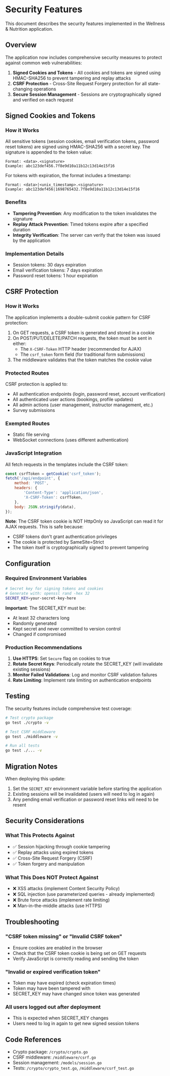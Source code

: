 # Security Features

This document describes the security features implemented in the Wellness & Nutrition application.

## Overview

The application now includes comprehensive security measures to protect against common web vulnerabilities:

1. **Signed Cookies and Tokens** - All cookies and tokens are signed using HMAC-SHA256 to prevent tampering and replay attacks
2. **CSRF Protection** - Cross-Site Request Forgery protection for all state-changing operations
3. **Secure Session Management** - Sessions are cryptographically signed and verified on each request

## Signed Cookies and Tokens

### How it Works

All sensitive tokens (session cookies, email verification tokens, password reset tokens) are signed using HMAC-SHA256 with a secret key. The signature is appended to the token value:

```
Format: <data>.<signature>
Example: abc123def456.7f8e9d10a11b12c13d14e15f16
```

For tokens with expiration, the format includes a timestamp:

```
Format: <data>|<unix_timestamp>.<signature>
Example: abc123def456|1698765432.7f8e9d10a11b12c13d14e15f16
```

### Benefits

- **Tampering Prevention**: Any modification to the token invalidates the signature
- **Replay Attack Prevention**: Timed tokens expire after a specified duration
- **Integrity Verification**: The server can verify that the token was issued by the application

### Implementation Details

- Session tokens: 30 days expiration
- Email verification tokens: 7 days expiration
- Password reset tokens: 1 hour expiration

## CSRF Protection

### How it Works

The application implements a double-submit cookie pattern for CSRF protection:

1. On GET requests, a CSRF token is generated and stored in a cookie
2. On POST/PUT/DELETE/PATCH requests, the token must be sent in either:
   - The `X-CSRF-Token` HTTP header (recommended for AJAX)
   - The `csrf_token` form field (for traditional form submissions)
3. The middleware validates that the token matches the cookie value

### Protected Routes

CSRF protection is applied to:

- All authentication endpoints (login, password reset, account verification)
- All authenticated user actions (bookings, profile updates)
- All admin actions (user management, instructor management, etc.)
- Survey submissions

### Exempted Routes

- Static file serving
- WebSocket connections (uses different authentication)

### JavaScript Integration

All fetch requests in the templates include the CSRF token:

```javascript
const csrfToken = getCookie('csrf_token');
fetch('/api/endpoint', {
    method: 'POST',
    headers: {
        'Content-Type': 'application/json',
        'X-CSRF-Token': csrfToken,
    },
    body: JSON.stringify(data),
});
```

**Note**: The CSRF token cookie is NOT HttpOnly so JavaScript can read it for AJAX requests. This is safe because:
- CSRF tokens don't grant authentication privileges
- The cookie is protected by SameSite=Strict
- The token itself is cryptographically signed to prevent tampering

## Configuration

### Required Environment Variables

```bash
# Secret key for signing tokens and cookies
# Generate with: openssl rand -hex 32
SECRET_KEY=your-secret-key-here
```

**Important**: The SECRET_KEY must be:
- At least 32 characters long
- Randomly generated
- Kept secret and never committed to version control
- Changed if compromised

### Production Recommendations

1. **Use HTTPS**: Set `Secure` flag on cookies to true
2. **Rotate Secret Keys**: Periodically rotate the SECRET_KEY (will invalidate existing sessions)
3. **Monitor Failed Validations**: Log and monitor CSRF validation failures
4. **Rate Limiting**: Implement rate limiting on authentication endpoints

## Testing

The security features include comprehensive test coverage:

```bash
# Test crypto package
go test ./crypto -v

# Test CSRF middleware
go test ./middleware -v

# Run all tests
go test ./... -v
```

## Migration Notes

When deploying this update:

1. Set the `SECRET_KEY` environment variable before starting the application
2. Existing sessions will be invalidated (users will need to log in again)
3. Any pending email verification or password reset links will need to be resent

## Security Considerations

### What This Protects Against

- ✅ Session hijacking through cookie tampering
- ✅ Replay attacks using expired tokens
- ✅ Cross-Site Request Forgery (CSRF)
- ✅ Token forgery and manipulation

### What This Does NOT Protect Against

- ❌ XSS attacks (implement Content Security Policy)
- ❌ SQL injection (use parameterized queries - already implemented)
- ❌ Brute force attacks (implement rate limiting)
- ❌ Man-in-the-middle attacks (use HTTPS)

## Troubleshooting

### "CSRF token missing" or "Invalid CSRF token"

- Ensure cookies are enabled in the browser
- Check that the CSRF token cookie is being set on GET requests
- Verify JavaScript is correctly reading and sending the token

### "Invalid or expired verification token"

- Token may have expired (check expiration times)
- Token may have been tampered with
- SECRET_KEY may have changed since token was generated

### All users logged out after deployment

- This is expected when SECRET_KEY changes
- Users need to log in again to get new signed session tokens

## Code References

- Crypto package: `/crypto/crypto.go`
- CSRF middleware: `/middleware/csrf.go`
- Session management: `/models/session.go`
- Tests: `/crypto/crypto_test.go`, `/middleware/csrf_test.go`
